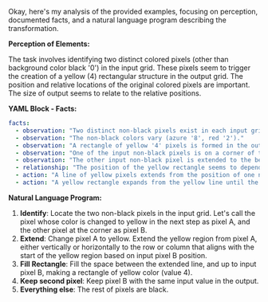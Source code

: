 Okay, here's my analysis of the provided examples, focusing on perception, documented facts, and a natural language program describing the transformation.

**Perception of Elements:**

The task involves identifying two distinct colored pixels (other than background color black '0') in the input grid. These pixels seem to trigger the creation of a yellow (4) rectangular structure in the output grid. The position and relative locations of the original colored pixels are important. The size of output seems to relate to the relative positions.

**YAML Block - Facts:**


```yaml
facts:
  - observation: "Two distinct non-black pixels exist in each input grid."
  - observation: "The non-black colors vary (azure '8', red '2')."
  - observation: "A rectangle of yellow '4' pixels is formed in the output."
  - observation: "One of the input non-black pixels is on a corner of the yellow structure."
  - observation: "The other input non-black pixel is extended to the beginning of the yellow structure in the output."
  - relationship: "The position of the yellow rectangle seems to depend on relative location of input pixels."
  - action: "A line of yellow pixels extends from the position of one non-black color until the row/column of the other non-black color."
  - action: "A yellow rectangle expands from the yellow line until the corner has the coordinates of second non-black pixel"
```


**Natural Language Program:**

1.  **Identify**: Locate the two non-black pixels in the input grid. Let's call the pixel whose color is changed to yellow in the next step as pixel A, and the other pixel at the corner as pixel B.
2.  **Extend**: Change pixel A to yellow. Extend the yellow region from pixel A, either vertically or horizontally to the row or column that aligns with the start of the yellow region based on input pixel B position.
3.  **Fill Rectangle**: Fill the space between the extended line, and up to input pixel B, making a rectangle of yellow color (value 4).
4. **Keep second pixel**: Keep pixel B with the same input value in the output.
5. **Everything else**: The rest of pixels are black.
